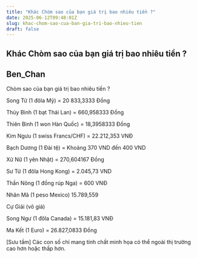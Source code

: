 ```yaml
---
title: "Khác Chòm sao của bạn giá trị bao nhiêu tiền ?"
date: 2025-06-12T09:48:01Z
slug: khac-chom-sao-cua-ban-gia-tri-bao-nhieu-tien
draft: false
---
```


## Khác Chòm sao của bạn giá trị bao nhiêu tiền ?

## Ben_Chan

Chòm sao của bạn giá trị bao nhiêu tiền ?

Song Tử (1 đôla Mỹ) = 20 833,3333 Đồng

Thủy Bình (1 bạt Thái Lan)  = 660,958333 Đồng

Thiên Bình (1 won Hàn Quốc) = 18,3958333 Đồng

Kim Ngưu (1 swiss Francs/CHF) = 22.212,353 VNĐ

Bạch Dương (1 Đài tệ) = Khoảng 370 VND đến 400 VND

Xử Nữ (1 yên Nhật) = 270,604167 Đồng

Sư Tử (1 đôla Hong Kong) = 2.045,73 VND 

Thần Nông (1 đồng rúp Nga) = 600 VNĐ

Nhân Mã (1 peso Mexico) 15.789,559

Cự Giải (vô giá) 

Song Ngư (1 đôla Canada) =  15.181,83 VNĐ

Ma Kết (1 Euro) = 26.827,0833 Đồng
 

[Sưu tầm]
Các con số chỉ mang tính chất minh họa có thể ngoài thị trường cao hơn hoặc thấp hơn.